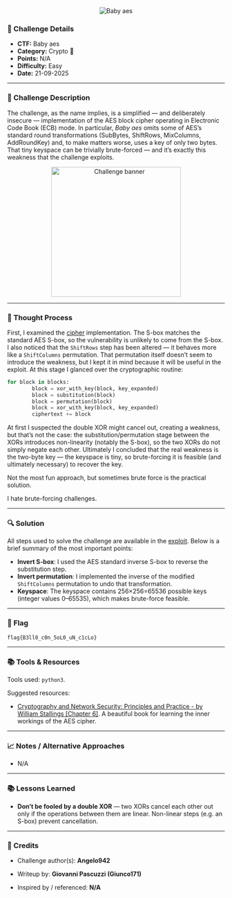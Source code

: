<!-- CTF Name -->
<div align="center">
  <img src="challenge-name.svg" alt="Baby aes" />
</div>


### 📌 Challenge Details
- **CTF:** Baby aes 
- **Category:** Crypto 🔑<!-- [Crypto / Web / Pwn / Forensics / Misc] -->
- **Points:**  N/A
- **Difficulty:** Easy <!-- [Easy / Medium / Hard] -->
- **Date:** 21-09-2025    

---

### 📝 Challenge Description
The challenge, as the name implies, is a simplified — and deliberately insecure — implementation of the AES block cipher operating in Electronic Code Book (ECB) mode. In particular, _Baby aes_ omits some of AES’s standard round transformations (SubBytes, ShiftRows, MixColumns, AddRoundKey) and, to make matters worse, uses a key of only two bytes. That tiny keyspace can be trivially brute-forced — and it’s exactly this weakness that the challenge exploits.

<p align="center">
  <img src="Baby_aes_chal.png" alt="Challenge banner" width="300" />
</p>

---

### 🧠 Thought Process
First, I examined the [cipher](BasbyAes.py) implementation. The S-box matches the standard AES S-box, so the vulnerability is unlikely to come from the S-box. I also noticed that the `ShiftRows` step has been altered — it behaves more like a `ShiftColumns` permutation. That permutation itself doesn’t seem to introduce the weakness, but I kept it in mind because it will be useful in the exploit. At this stage I glanced over the cryptographic routine:
```python
for block in blocks:
        block = xor_with_key(block, key_expanded)
        block = substitution(block)
        block = permutation(block)
        block = xor_with_key(block, key_expanded)
        ciphertext += block
```
At first I suspected the double XOR might cancel out, creating a weakness, but that’s not the case: the substitution/permutation stage between the XORs introduces non-linearity (notably the S-box), so the two XORs do not simply negate each other. Ultimately I concluded that the real weakness is the two-byte key — the keyspace is tiny, so brute-forcing it is feasible (and ultimately necessary) to recover the key.

Not the most fun approach, but sometimes brute force is the practical solution.

I hate brute-forcing challenges.

---

### 🔍 Solution
All steps used to solve the challenge are available in the [exploit](BasbyAes_Exploit.py). Below is a brief summary of the most important points:

- **Invert S-box**: I used the AES standard inverse S-box to reverse the substitution step.
- **Invert permutation**: I implemented the inverse of the modified `ShiftColumns` permutation to undo that transformation.
- **Keyspace**: The keyspace contains 256×256=65536 possible keys (integer values 0–65535), which makes brute-force feasible. 

<!-- ```bash
# Example command
nc example.ctf 1337 -->

---

### 🚩 Flag
```
flag{B3ll0_c0n_5oL0_uN_c1cLo}
```

---

### 📚 Tools & Resources

Tools used: `python3`.

Suggested resources:
- [Cryptography and Network Security: Principles and Practice - by William Stallings [Chapter 6]](https://mrce.in/ebooks/Cryptography%20&%20Network%20Security%208th%20Ed.pdf). A beautiful book for learning the inner workings of the AES cipher.

---

### 📈 Notes / Alternative Approaches

- N/A

---

### 📚 Lessons Learned

- **Don’t be fooled by a double XOR** — two XORs cancel each other out only if the operations between them are linear. Non-linear steps (e.g. an S-box) prevent cancellation.

---

### 🤝 Credits

- Challenge author(s): **Angelo942**

- Writeup by: **Giovanni Pascuzzi (Giunco171)**

- Inspired by / referenced: **N/A**
